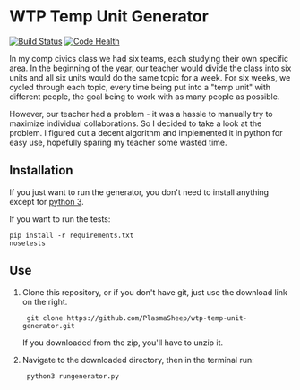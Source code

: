 # WTP Temp Unit Generator

[![Build Status](https://travis-ci.org/PlasmaSheep/wtp-temp-unit-generator.svg?branch=develop)](https://travis-ci.org/PlasmaSheep/wtp-temp-unit-generator)
[![Code Health](https://landscape.io/github/PlasmaSheep/wtp-temp-unit-generator/master/landscape.png)](https://landscape.io/github/PlasmaSheep/wtp-temp-unit-generator/master)

In my comp civics class we had six teams, each studying their own specific area.
In the beginning of the year, our teacher would divide the class into six
units and all six units would do the same topic for a week. For six weeks, we
cycled through each topic, every time being put into a "temp unit" with
different people, the goal being to work with as many people as possible.

However, our teacher had a problem - it was a hassle to manually try to
maximize individual collaborations. So I decided to take a look at the problem.
I figured out a decent algorithm and implemented it in python for easy use,
hopefully sparing my teacher some wasted time.

## Installation

If you just want to run the generator, you don't need to install anything except
for [python 3](https://www.python.org/downloads).

If you want to run the tests:

    pip install -r requirements.txt
    nosetests

## Use

1. Clone this repository, or if you don't have git, just use the download link
    on the right.

        git clone https://github.com/PlasmaSheep/wtp-temp-unit-generator.git

    If you downloaded from the zip, you'll have to unzip it.

2. Navigate to the downloaded directory, then in the terminal run:

        python3 rungenerator.py

